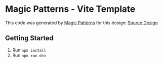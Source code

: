 # Magic Patterns - Vite Template

This code was generated by [Magic Patterns](https://magicpatterns.com) for this design: [Source Design](https://magicpatterns.com/c/epdj364dftuzxbfkzhzjre)

## Getting Started

1. Run `npm install`
2. Run `npm run dev`
